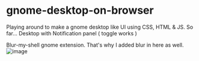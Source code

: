 # gnome-desktop-on-browser

Playing around to make a gnome desktop like UI using CSS, HTML & JS.
So far...
Desktop with Notification panel ( toggle works )

Blur-my-shell gnome extension. That's why I added blur in here as well.
![image](https://user-images.githubusercontent.com/30655539/164030721-bfcf2d40-6a88-4bc7-9644-ffa347cb2e2d.png)

